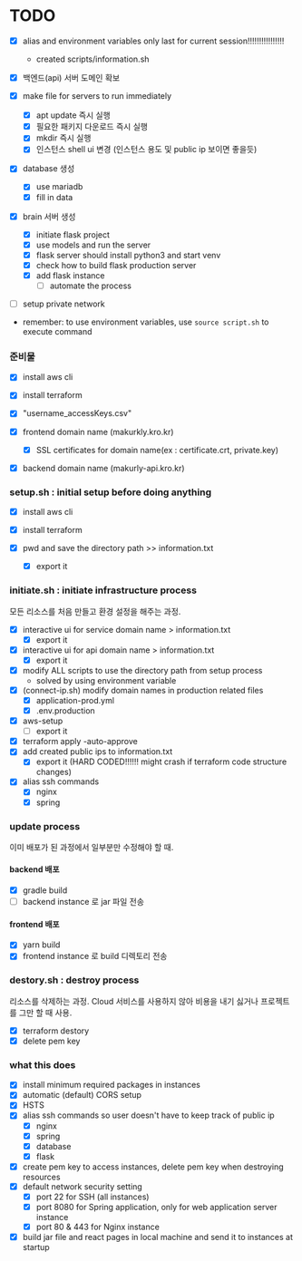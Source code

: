 # TODO

- [x] alias and environment variables only last for current session!!!!!!!!!!!!!!!!
    - created scripts/information.sh

- [x] 백엔드(api) 서버 도메인 확보
- [x] make file for servers to run immediately
    - [x] apt update 즉시 실행
    - [x] 필요한 패키지 다운로드 즉시 실행
    - [x] mkdir 즉시 실행
    - [x] 인스턴스 shell ui 변경 (인스턴스 용도 및 public ip 보이면 좋을듯)

- [x] database 생성
    - [x] use mariadb
    - [x] fill in data
- [x] brain 서버 생성
    - [x] initiate flask project
    - [x] use models and run the server
    - [x] flask server should install python3 and start venv
    - [x] check how to build flask production server
    - [x] add flask instance
        - [ ] automate the process

- [ ] setup private network

* remember: to use environment variables, use `source script.sh` to execute command
### 준비물
- [x] install aws cli
- [x] install terraform
- [x] "username_accessKeys.csv"

- [x] frontend domain name (makurkly.kro.kr)
    - [x] SSL certificates for domain name(ex : certificate.crt, private.key)
- [x] backend domain name (makurly-api.kro.kr)

### setup.sh : initial setup before doing anything
- [x] install aws cli
- [x] install terraform

- [x] pwd and save the directory path >> information.txt
    - [x] export it

### initiate.sh : initiate infrastructure process
모든 리소스를 처음 만들고 환경 설정을 해주는 과정.
- [x] interactive ui for service domain name > information.txt
    - [x] export it
- [x] interactive ui for api domain name > information.txt
    - [x] export it
- [x] modify ALL scripts to use the directory path from setup process
    - solved by using environment variable
- [x] (connect-ip.sh) modify domain names in production related files
    - [x] application-prod.yml
    - [x] .env.production
- [x] aws-setup
    - [ ] export it

- [x] terraform apply -auto-approve
- [x] add created public ips to information.txt
    - [x] export it (HARD CODED!!!!!! might crash if terraform code structure changes)

- [x] alias ssh commands
    - [x] nginx
    - [x] spring

### update process
이미 배포가 된 과정에서 일부분만 수정해야 할 때.
#### backend 배포
- [x] gradle build
- [ ] backend instance 로 jar 파일 전송
#### frontend 배포
- [x] yarn build
- [x] frontend instance 로 build 디렉토리 전송

### destory.sh : destroy process
리소스를 삭제하는 과정. Cloud 서비스를 사용하지 않아 비용을 내기 싫거나 프로젝트를 그만 할 때 사용.
- [x] terraform destory
- [x] delete pem key

### what this does
- [x] install minimum required packages in instances
- [x] automatic (default) CORS setup
- [x] HSTS
- [x] alias ssh commands so user doesn't have to keep track of public ip
    - [x] nginx
    - [x] spring
    - [x] database
    - [x] flask
- [x] create pem key to access instances, delete pem key when destroying resources
- [x] default network security setting
    - [x] port 22 for SSH (all instances)
    - [x] port 8080 for Spring application, only for web application server instance
    - [x] port 80 & 443 for Nginx instance
- [x] build jar file and react pages in local machine and send it to instances at startup
